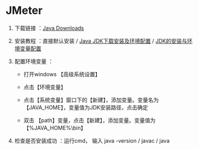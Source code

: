 # JMeter

1. 下载链接 ：[Java Downloads ](https://www.oracle.com/cn/java/technologies/downloads/#jdk17-windows)

2. 安装教程 ：直接默认安装 / [Java JDK下载安装及环境配置](https://blog.csdn.net/ACE_U_005A/article/details/114840497) / [JDK的安装与环境变量配置](https://blog.csdn.net/daiyi666/article/details/116333121)

3. 配置环境变量 ：
   
   - 打开windows 【高级系统设置】
   
   - 点击【环境变量】
   
   - 点击【系统变量】窗口下的【新建】，添加变量。变量名为 【JAVA_HOME】，变量值为JDK安装路径，点击确定
   
   - 双击 【path】变量，点击【新建】，添加变量。变量值为 【%JAVA_HOME%\bin】

4. 检查是否安装成功 ：运行cmd， 输入 java -version / javac / java
